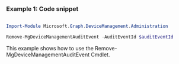### Example 1: Code snippet

```powershell

Import-Module Microsoft.Graph.DeviceManagement.Administration

Remove-MgDeviceManagementAuditEvent -AuditEventId $auditEventId

```
This example shows how to use the Remove-MgDeviceManagementAuditEvent Cmdlet.

